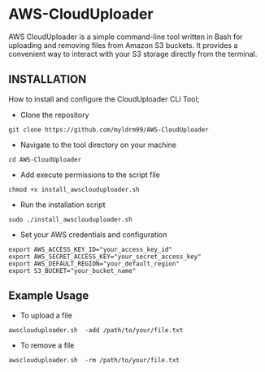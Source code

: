 # AWS-CloudUploader

AWS CloudUploader is a simple command-line tool written in Bash for uploading and removing files from Amazon S3 buckets. It provides a convenient way to interact with your S3 storage directly from the terminal.

## INSTALLATION
How to install and configure the CloudUploader CLI Tool;

* Clone the repository
  
```
git clone https://github.com/myldrm99/AWS-CloudUploader
```

* Navigate to the tool directory on your machine
  
```
cd AWS-CloudUploader
```

* Add execute permissions to the script file

```
chmod +x install_awsclouduploader.sh
```

* Run the installation script
  
```
sudo ./install_awsclouduploader.sh
```

* Set your AWS credentials and configuration
  
```
export AWS_ACCESS_KEY_ID="your_access_key_id"
export AWS_SECRET_ACCESS_KEY="your_secret_access_key"
export AWS_DEFAULT_REGION="your_default_region"
export S3_BUCKET="your_bucket_name"
```

## Example Usage

* To upload a file
```
awsclouduploader.sh  -add /path/to/your/file.txt
```

* To remove a file

```
awsclouduploader.sh  -rm /path/to/your/file.txt
```
